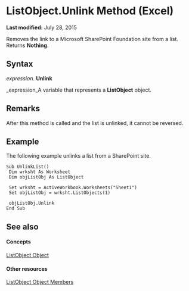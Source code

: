 
# ListObject.Unlink Method (Excel)

 **Last modified:** July 28, 2015

Removes the link to a Microsoft SharePoint Foundation site from a list. Returns  **Nothing**.

## Syntax

 _expression_. **Unlink**

 _expression_A variable that represents a  **ListObject** object.


## Remarks

After this method is called and the list is unlinked, it cannot be reversed.


## Example

The following example unlinks a list from a SharePoint site.


```
Sub UnlinkList() 
 Dim wrksht As Worksheet 
 Dim objListObj As ListObject 
 
 Set wrksht = ActiveWorkbook.Worksheets("Sheet1") 
 Set objListObj = wrksht.ListObjects(1) 
 
 objListObj.Unlink 
End Sub
```


## See also


#### Concepts


 [ListObject Object](46de6c4f-8ce0-0c7d-da59-6e52f5eab612.md)
#### Other resources


 [ListObject Object Members](d34f895c-cf60-f644-866b-7b757716e7a6.md)

